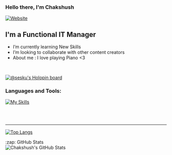 ### Hello there, I'm Chakshush

[![Website](https://img.shields.io/website?label=Chakshush&style=for-the-badge&url=https%3A%2F%2Fchakshush.netlify.app)](https://chakshush.netlify.app)

## I'm a Functional IT Manager

- I’m currently learning New Skills
- I’m looking to collaborate with other content creators
- About me : I love playing Piano <3



<br />

[![@sesku's Holopin board](https://holopin.io/api/user/board?user=sesku)](https://holopin.io/@sesku)


### Languages and Tools:

[![My Skills](https://skillicons.dev/icons?i=vscode,html,css,sass,js,react,mysql,git,github,svelte,regex,raspberrypi,firebase,cpp,bash,aws,ae&perline=10)](https://skillicons.dev)

<br />
<br />

---

[![Top Langs](https://github-readme-stats.vercel.app/api/top-langs/?username=anuraghazra&layout=compact&theme=synthwave&hide_border=true)](https://github.com/chakshush/github-readme-stats)

  <summary>:zap: GitHub Stats</summary>
  <img align="left" alt="Chakshush's GitHub Stats" src="https://github-readme-stats.codestackr.vercel.app/api?username=chakshush&show_icons=true&hide_border=true&theme=synthwave" />

[website]: chakshush.netlify.app
[twitter]: https://twitter.com/Chakshush2307
[instagram]: https://instagram.com/chakshush_
[linkedin]: https://www.linkedin.com/in/chakshush-gautam-138856193/
